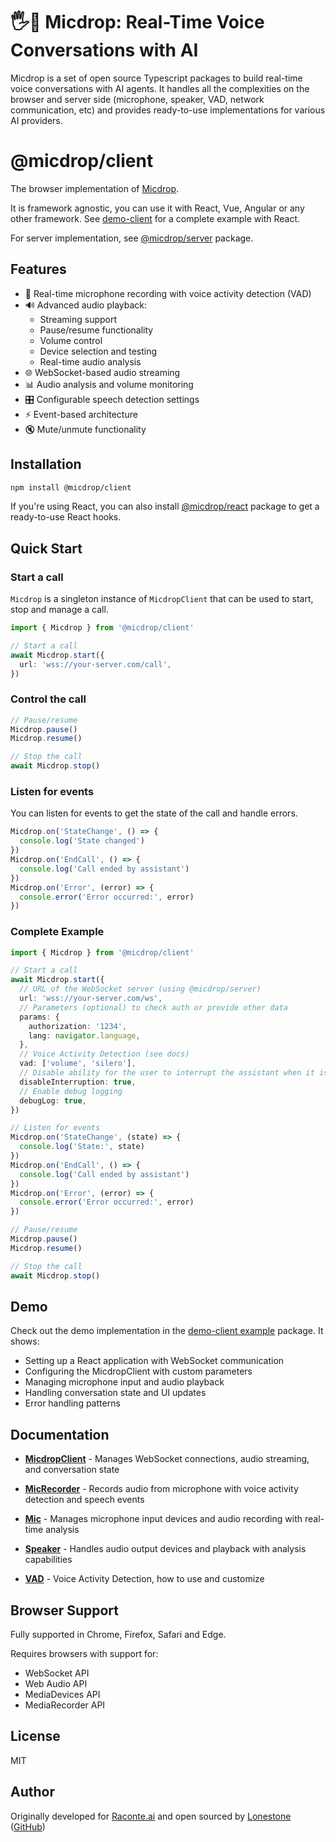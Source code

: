 # 🖐️🎤 Micdrop: Real-Time Voice Conversations with AI

Micdrop is a set of open source Typescript packages to build real-time voice conversations with AI agents. It handles all the complexities on the browser and server side (microphone, speaker, VAD, network communication, etc) and provides ready-to-use implementations for various AI providers.

# @micdrop/client

The browser implementation of [Micdrop](../../README.md).

It is framework agnostic, you can use it with React, Vue, Angular or any other framework. See [demo-client](../../examples/demo-client/README.md) for a complete example with React.

For server implementation, see [@micdrop/server](../server/README.md) package.

## Features

- 🎤 Real-time microphone recording with voice activity detection (VAD)
- 🔊 Advanced audio playback:
  - Streaming support
  - Pause/resume functionality
  - Volume control
  - Device selection and testing
  - Real-time audio analysis
- 🌐 WebSocket-based audio streaming
- 📊 Audio analysis and volume monitoring
- 🎛️ Configurable speech detection settings
- ⚡ Event-based architecture
- 🔇 Mute/unmute functionality

## Installation

```bash
npm install @micdrop/client
```

If you're using React, you can also install [@micdrop/react](../react/README.md) package to get a ready-to-use React hooks.

## Quick Start

### Start a call

`Micdrop` is a singleton instance of `MicdropClient` that can be used to start, stop and manage a call.

```typescript
import { Micdrop } from '@micdrop/client'

// Start a call
await Micdrop.start({
  url: 'wss://your-server.com/call',
})
```

### Control the call

```typescript
// Pause/resume
Micdrop.pause()
Micdrop.resume()

// Stop the call
await Micdrop.stop()
```

### Listen for events

You can listen for events to get the state of the call and handle errors.

```typescript
Micdrop.on('StateChange', () => {
  console.log('State changed')
})
Micdrop.on('EndCall', () => {
  console.log('Call ended by assistant')
})
Micdrop.on('Error', (error) => {
  console.error('Error occurred:', error)
})
```

### Complete Example

```typescript
import { Micdrop } from '@micdrop/client'

// Start a call
await Micdrop.start({
  // URL of the WebSocket server (using @micdrop/server)
  url: 'wss://your-server.com/ws',
  // Parameters (optional) to check auth or provide other data
  params: {
    authorization: '1234',
    lang: navigator.language,
  },
  // Voice Activity Detection (see docs)
  vad: ['volume', 'silero'],
  // Disable ability for the user to interrupt the assistant when it is speaking
  disableInterruption: true,
  // Enable debug logging
  debugLog: true,
})

// Listen for events
Micdrop.on('StateChange', (state) => {
  console.log('State:', state)
})
Micdrop.on('EndCall', () => {
  console.log('Call ended by assistant')
})
Micdrop.on('Error', (error) => {
  console.error('Error occurred:', error)
})

// Pause/resume
Micdrop.pause()
Micdrop.resume()

// Stop the call
await Micdrop.stop()
```

## Demo

Check out the demo implementation in the [demo-client example](../../examples/demo-client/README.md) package. It shows:

- Setting up a React application with WebSocket communication
- Configuring the MicdropClient with custom parameters
- Managing microphone input and audio playback
- Handling conversation state and UI updates
- Error handling patterns

## Documentation

- **[MicdropClient](./docs/MicdropClient.md)** - Manages WebSocket connections, audio streaming, and conversation state

- **[MicRecorder](./docs/MicRecorder.md)** - Records audio from microphone with voice activity detection and speech events

- **[Mic](./docs/Mic.md)** - Manages microphone input devices and audio recording with real-time analysis

- **[Speaker](./docs/Speaker.md)** - Handles audio output devices and playback with analysis capabilities

- **[VAD](./docs/VAD.md)** - Voice Activity Detection, how to use and customize

## Browser Support

Fully supported in Chrome, Firefox, Safari and Edge.

Requires browsers with support for:

- WebSocket API
- Web Audio API
- MediaDevices API
- MediaRecorder API

## License

MIT

## Author

Originally developed for [Raconte.ai](https://www.raconte.ai) and open sourced by [Lonestone](https://www.lonestone.io) ([GitHub](https://github.com/lonestone))
